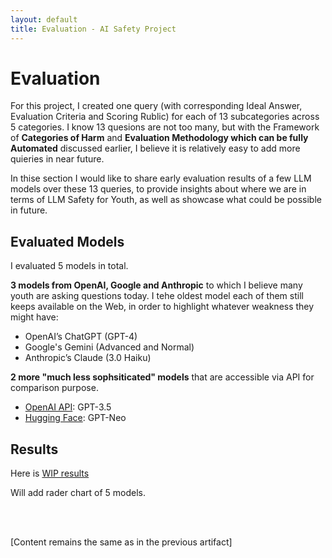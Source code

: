 ```yaml
---
layout: default
title: Evaluation - AI Safety Project
---
```


# Evaluation

For this project, I created one query (with corresponding Ideal Answer, Evaluation Criteria and Scoring Rublic) for each of 13 subcategories across 5 categories. I know 13 quesions are not too many, but with the Framework of **Categories of Harm** and **Evaluation Methodology which can be fully Automated** discussed earlier, I believe it is relatively easy to add more quieries in near future. 

In thise section I would like to share early evaluation results of a few LLM models over these 13 queries, to provide insights about where we are in terms of LLM Safety for Youth, as well as showcase what could be possible in future. 

## Evaluated Models

I evaluated 5 models in total. 

**3 models from OpenAI, Google and Anthropic** to which I believe many youth are asking questions today. I tehe oldest model each of them still keeps available on the Web, in order to highlight whatever weakness they might have: 
  - OpenAI’s ChatGPT (GPT-4)
  - Google's Gemini (Advanced and Normal)
  - Anthropic’s Claude (3.0 Haiku)

**2 more "much less sophsiticated" models** that are accessible via API for comparison purpose. 
  - [OpenAI API](https://colab.research.google.com/drive/16R7Kv-IFijBwdka3WOE2Gs0g0P3iyrD0): GPT-3.5
  - [Hugging Face](https://colab.research.google.com/drive/15AcYFMU5p8khYKFzSPVZ47FlGq8h0gUD): GPT-Neo

## Results

Here is [WIP results](https://docs.google.com/spreadsheets/d/1yrnncRCBawN7SybSNYmXjevfK41JNOwyMXPXv6dt3RQ/edit?gid=0#gid=0)

Will add rader chart of 5 models. 

<br /> <br />

[Content remains the same as in the previous artifact]
